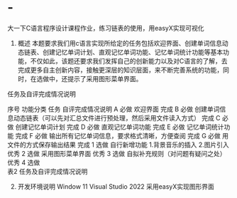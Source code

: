 # -
大一下C语言程序设计课程作业，练习链表的使用，用easyX实现可视化

1.	概述
  本题要求我们用c语言实现所给定的任务包括欢迎界面、创建单词信息动态链表、创建记忆单词计划、直观记忆单词功能、记忆单词统计功能等基本功能，不仅如此，该题还要求我们发挥自己的创新能力以及对C语言的了解，去完成更多自主创新内容，接触更深层的知识层面，来不断完善系统的功能，同时，在选做中，还提示了采用图形菜单界面。


任务及自评完成情况说明
    
序号	功能分类	任务	自评完成情况说明
A	必做	欢迎界面	完成
B	必做	创建单词信息动态链表（可以先对汇总文件进行预处理，然后采用文件读入方式）	完成
C	必做	创建记忆单词计划	完成
D	必做	直观记忆单词功能	完成
E	必做	记忆单词统计功能	完成
F	必做	输出所有记忆单词信息，要求格式清晰，方便查阅	完成
G	必做	用文件的方式保存输出结果	完成
1	选做	自行新增功能
1.背景音乐的插入
2.图片引入
	优秀
2	选做	采用图形菜单界面	优秀
3	选做	自拟补充规则（对问题有疑问之处）	优秀
4	选做		
表2 任务及自评完成情况说明

2.	开发环境说明
Window 11
Visual Studio 2022
采用easyX实现图形界面
